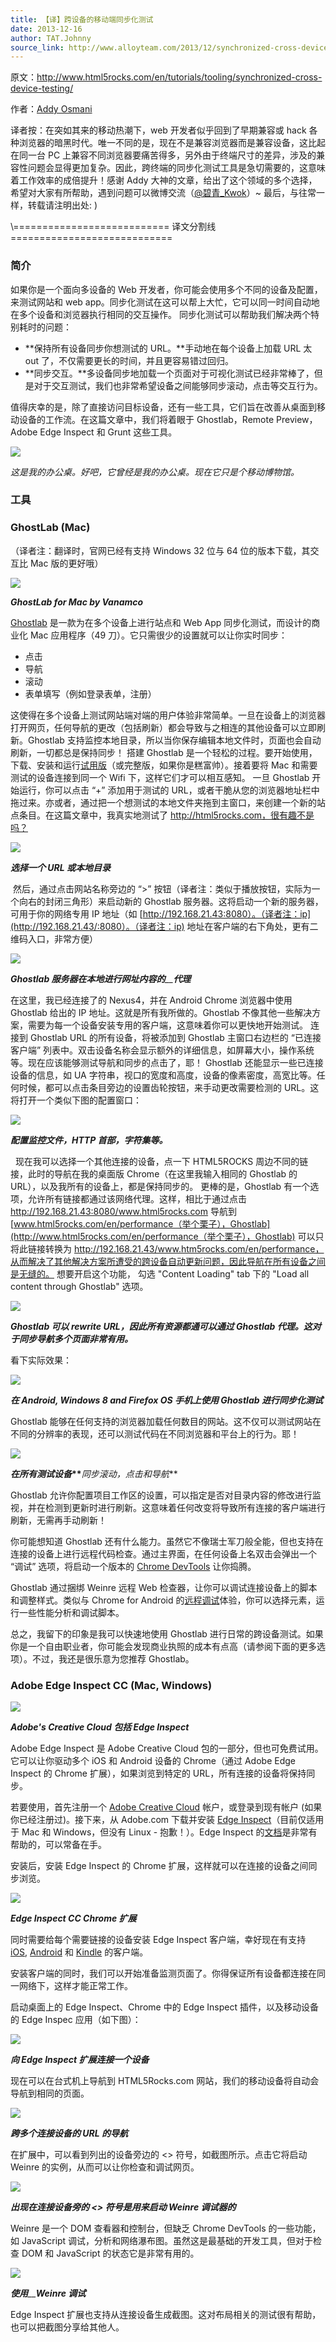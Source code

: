 ```yaml
---
title: 【译】跨设备的移动端同步化测试
date: 2013-12-16
author: TAT.Johnny
source_link: http://www.alloyteam.com/2013/12/synchronized-cross-device-testing/
---
```


<!-- {% raw %} - for jekyll -->

原文：<http://www.html5rocks.com/en/tutorials/tooling/synchronized-cross-device-testing/>

作者：[Addy Osmani](http://www.html5rocks.com/profiles/#addyosmani)

译者按：在突如其来的移动热潮下，web 开发者似乎回到了早期兼容或 hack 各种浏览器的暗黑时代。唯一不同的是，现在不是兼容浏览器而是兼容设备，这比起在同一台 PC 上兼容不同浏览器要痛苦得多，另外由于终端尺寸的差异，涉及的兼容性问题会显得更加复杂。因此，跨终端的同步化测试工具是急切需要的，这意味着工作效率的成倍提升！感谢 Addy 大神的文章，给出了这个领域的多个选择，希望对大家有所帮助，遇到问题可以微博交流（[@碧青\_Kwok](http://weibo.com/lovelovelt)）~ 最后，与往常一样，转载请注明出处: )

\\=========================== 译文分割线 ============================

### 简介

如果你是一个面向多设备的 Web 开发者，你可能会使用多个不同的设备及配置，来测试网站和 web app。同步化测试在这可以帮上大忙，它可以同一时间自动地在多个设备和浏览器执行相同的交互操作。 同步化测试可以帮助我们解决两个特别耗时的问题：

-   **保持所有设备同步你想测试的 URL。**手动地在每个设备上加载 URL 太 out 了，不仅需要更长的时间，并且更容易错过回归。
-   **同步交互。**多设备同步地加载一个页面对于可视化测试已经非常棒了，但是对于交互测试，我们也非常希望设备之间能够同步滚动，点击等交互行为。

值得庆幸的是，除了直接访问目标设备，还有一些工具，它们旨在改善从桌面到移动设备的工作流。在这篇文章中，我们将着眼于 Ghostlab，Remote Preview，Adobe Edge Inspect 和 Grunt 这些工具。

![](http://www.html5rocks.com/static/images/screenshots/crossdevice/image10.jpg)

_这是我的办公桌。好吧，它曾经是我的办公桌。现在它只是个移动博物馆。_

### 工具

### GhostLab (Mac)

（译者注：翻译时，官网已经有支持 Windows 32 位与 64 位的版本下载，其交互比 Mac 版的更好哦）

![](http://www.html5rocks.com/static/images/screenshots/crossdevice/image00.png)

**_GhostLab for Mac by Vanamco_**

[Ghostlab](http://vanamco.com/ghostlab/) 是一款为在多个设备上进行站点和 Web App 同步化测试，而设计的商业化 Mac 应用程序（49 刀）。它只需很少的设置就可以让你实时同步：

-   点击
-   导航
-   滚动
-   表单填写（例如登录表单，注册）

这使得在多个设备上测试网站端对端的用户体验非常简单。一旦在设备上的浏览器打开网页，任何导航的更改（包括刷新）都会导致与之相连的其他设备可以立即刷新。Ghostlab 支持监控本地目录，所以当你保存编辑本地文件时，页面也会自动刷新，一切都总是保持同步！ 搭建 Ghostlab 是一个轻松的过程。要开始使用，下载、安装和运行[试用版](http://awesome.vanamco.com/downloads/ghostlab/latest/Ghostlab.dmg)（或完整版，如果你是糕富帅）。接着要将 Mac 和需要测试的设备连接到同一个 Wifi 下，这样它们才可以相互感知。 一旦 Ghostlab 开始运行，你可以点击 “+” 添加用于测试的 URL，或者干脆从您的浏览器地址栏中拖过来。亦或者，通过把一个想测试的本地文件夹拖到主窗口，来创建一个新的站点条目。在这篇文章中，我真实地测试了 <http://html5rocks.com，很有趣不是吗？>

![](http://www.html5rocks.com/static/images/screenshots/crossdevice/image06.png)

_**选择一个 URL 或本地目录**_

 然后，通过点击网站名称旁边的 “>” 按钮（译者注：类似于播放按钮，实际为一个向右的封闭三角形）来启动新的 Ghostlab 服务器。这将启动一个新的服务器，可用于你的网络专用 IP 地址（如 [http://192.168.21.43:8080）。（译者注：ip](http://192.168.21.43/:8080）。（译者注：ip) 地址在客户端的右下角处，更有二维码入口，非常方便）

![](http://www.html5rocks.com/static/images/screenshots/crossdevice/image11.jpg)

_**Ghostlab 服务器在本地进行******网址******内容的**\_\_**代理**_

在这里，我已经连接了的 Nexus4，并在 Android Chrome 浏览器中使用 Ghostlab 给出的 IP 地址。这就是所有我所做的。Ghostlab 不像其他一些解决方案，需要为每一个设备安装专用的客户端，这意味着你可以更快地开始测试。 连接到 Ghostlab URL 的所有设备，将被添加到 Ghostlab 主窗口右边栏的 “已连接客户端” 列表中。双击设备名称会显示额外的详细信息，如屏幕大小，操作系统等。现在应该能够测试导航和同步的点击了，耶！ Ghostlab 还能显示一些已连接设备的信息，如 UA 字符串，视口的宽度和高度，设备的像素密度，高宽比等。任何时候，都可以点击条目旁边的设置齿轮按钮，来手动更改需要检测的 URL。这将打开一个类似下图的配置窗口：

![](http://www.html5rocks.com/static/images/screenshots/crossdevice/image05.png)

_**配置监控文件，HTTP 首部，字符集等。**_

  现在我可以选择一个其他连接的设备，点一下 HTML5ROCKS 周边不同的链接，此时的导航在我的桌面版 Chrome（在这里我输入相同的 Ghostlab 的 URL），以及我所有的设备上，都是保持同步的。 更棒的是，Ghostlab 有一个选项，允许所有链接都通过该网络代理。这样，相比于通过点击 <http://192.168.21.43:8080/www.html5rocks.com> 导航到 [www.html5rocks.com/en/performance（举个栗子），Ghostlab](http://www.html5rocks.com/en/performance（举个栗子），Ghostlab) 可以只将此链接转换为 <http://192.168.21.43/www.htm5rocks.com/en/performance，从而解决了其他解决方案所遭受的跨设备自动更新问题，因此导航在所有设备之间是无缝的。> 想要开启这个功能， 勾选 "Content Loading" tab 下的 "Load all content through Ghostlab" 选项。

![](http://www.html5rocks.com/static/images/screenshots/crossdevice/image08.png)

_**Ghostlab 可以 rewrite URL，因此所有资源都通可以通过 Ghostlab 代理。这对于同步导航多个页面非常有用。**_

看下实际效果：

![](http://www.html5rocks.com/static/images/screenshots/crossdevice/image18.jpg)

_**在 Android, Windows 8 and Firefox OS 手机上使用 Ghostlab 进行同步化测试**_

Ghostlab 能够在任何支持的浏览器加载任何数目的网站。这不仅可以测试网站在不同的分辨率的表现，还可以测试代码在不同浏览器和平台上的行为。耶！

![](http://www.html5rocks.com/static/images/screenshots/crossdevice/ghostlabanim.gif)

**_在所有测试设备_\*\***_同步滚动，点击和导航_\*\*

Ghostlab 允许你配置项目工作区的设置，可以指定是否对目录内容的修改进行监视，并在检测到更新时进行刷新。这意味着任何改变将导致所有连接的客户端进行刷新，无需再手动刷新！

你可能想知道 Ghostlab 还有什么能力。虽然它不像瑞士军刀般全能，但也支持在连接的设备上进行远程代码检查。通过主界面，在任何设备上名双击会弹出一个 “调试” 选项，将启动一个版本的 [Chrome DevTools](http://devtools.chrome.com/) 让你捣腾。

Ghostlab 通过捆绑 Weinre 远程 Web 检查器，让你可以调试连接设备上的脚本和调整样式。类似与 Chrome for Android 的[远程调试](https://developers.google.com/chrome-developer-tools/docs/remote-debugging)体验，你可以选择元素，运行一些性能分析和调试脚本。

总之，我留下的印象是我可以快速地使用 Ghostlab 进行日常的跨设备测试。如果你是一个自由职业者，你可能会发现商业执照的成本有点高（请参阅下面的更多选项）。不过，我还是很乐意为您推荐 Ghostlab。

### Adobe Edge Inspect CC (Mac, Windows)

![](http://www.html5rocks.com/static/images/screenshots/crossdevice/image12.png)

_**Adobe's Creative Cloud 包括 Edge Inspect**_

Adobe Edge Inspect 是 Adobe Creative Cloud 包的一部分，但也可免费试用。它可以让你驱动多个 iOS 和 Android 设备的 Chrome（通过 Adobe Edge Inspect 的 Chrome 扩展），如果浏览到特定的 URL，所有连接的设备将保持同步。

若要使用，首先注册一个 [Adobe Creative Cloud](http://creative.adobe.com/) 帐户，或登录到现有帐户 (如果你已经注册过)。接下来，从 Adobe.com 下载并安装 [Edge Inspect](https://creative.adobe.com/inspect)（目前仅适用于 Mac 和 Windows，但没有 Linux - 抱歉！）。Edge Inspect 的[文档](http://forums.adobe.com/docs/DOC-2535)是非常有帮助的，可以常备在手。

安装后，安装 Edge Inspect 的 Chrome 扩展，这样就可以在连接的设备之间同步浏览。

![](http://www.html5rocks.com/static/images/screenshots/crossdevice/image03.png)

**_Edge Inspect CC Chrome 扩展_**

同时需要给每个需要链接的设备安装 Edge Inspect 客户端，幸好现在有支持 [iOS](http://www.adobe.com/go/edgeinspect_ios), [Android](http://www.adobe.com/go/edgeinspect_android) 和 [Kindle](http://www.adobe.com/go/edgeinspect_amazon) 的客户端。

安装客户端的同时，我们可以开始准备监测页面了。你得保证所有设备都连接在同一网络下，这样才能正常工作。

启动桌面上的 Edge Inspect、Chrome 中的 Edge Inspect 插件，以及移动设备的 Edge Inspec 应用（如下图）：

![](http://www.html5rocks.com/static/images/screenshots/crossdevice/image02.png)

**_向 Edge Inspect 扩展连接一个设备_**

现在可以在台式机上导航到 HTML5Rocks.com 网站，我们的移动设备将自动会导航到相同的页面。

![](http://www.html5rocks.com/static/images/screenshots/crossdevice/image17.jpg)

**_跨多个连接设备的 URL 的导航_**

在扩展中，可以看到列出的设备旁边的 &lt;> 符号，如截图所示。点击它将启动 Weinre 的实例，从而可以让你检查和调试网页。

![](http://www.html5rocks.com/static/images/screenshots/crossdevice/image01.png)

_**出现在连接设备旁的 &lt;> 符号是用来启动 Weinre 调试器的**_

Weinre 是一个 DOM 查看器和控制台，但缺乏 Chrome DevTools 的一些功能，如 JavaScript 调试，分析和网络瀑布图。虽然这是最基础的开发工具，但对于检查 DOM 和 JavaScript 的状态它是非常有用的。

![](http://www.html5rocks.com/static/images/screenshots/crossdevice/image13.png)

_**使用**\_\_**Weinre 调试**_

Edge Inspect 扩展也支持从连接设备生成截图。这对布局相关的测试很有帮助，也可以把截图分享给其他人。


<!-- {% endraw %} - for jekyll -->